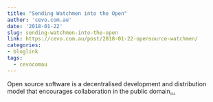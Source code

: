 ```yaml
---
title: "Sending Watchmen into the Open"
author: 'cevo.com.au'
date: '2018-01-22'
slug: sending-watchmen-into-the-open
link: https://cevo.com.au/post/2018-01-22-opensource-watchmen/
categories:
- bloglink
tags:
  - cevocomau
---
```


Open source software is a decentralised development and distribution model that encourages collaboration in the public domain[... <i class="fas fa-external-link-alt"></i>](https://cevo.com.au/post/2018-01-22-opensource-watchmen/)

